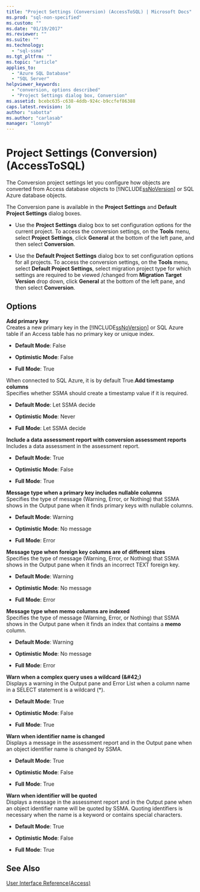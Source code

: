 ```yaml
---
title: "Project Settings (Conversion) (AccessToSQL) | Microsoft Docs"
ms.prod: "sql-non-specified"
ms.custom: ""
ms.date: "01/19/2017"
ms.reviewer: ""
ms.suite: ""
ms.technology: 
  - "sql-ssma"
ms.tgt_pltfrm: ""
ms.topic: "article"
applies_to: 
  - "Azure SQL Database"
  - "SQL Server"
helpviewer_keywords: 
  - "conversion, options described"
  - "Project Settings dialog box, Conversion"
ms.assetid: bcebc635-c638-4ddb-924c-b9ccfef86388
caps.latest.revision: 16
author: "sabotta"
ms.author: "carlasab"
manager: "lonnyb"
---
```

# Project Settings (Conversion) (AccessToSQL)
The Conversion project settings let you configure how objects are converted from Access database objects to [!INCLUDE[ssNoVersion](../../includes/ssnoversion_md.md)] or SQL Azure database objects.  
  
The Conversion pane is available in the **Project Settings** and **Default Project Settings** dialog boxes.  
  
-   Use the **Project Settings** dialog box to set configuration options for the current project. To access the conversion settings, on the **Tools** menu, select **Project Settings**, click **General** at the bottom of the left pane, and then select **Conversion**.  
  
-   Use the **Default Project Settings** dialog box to set configuration options for all projects. To access the conversion settings, on the **Tools** menu, select **Default Project Settings**, select migration project type for which settings are required to be viewed /changed from **Migration Target Version** drop down, click **General** at the bottom of the left pane, and then select **Conversion**.  
  
## Options  
**Add primary key**  
Creates a new primary key in the [!INCLUDE[ssNoVersion](../../includes/ssnoversion_md.md)] or SQL Azure table if an Access table has no primary key or unique index.  
  
-   **Default Mode**: False  
  
-   **Optimistic Mode**: False  
  
-   **Full Mode**: True  
  
When connected to SQL Azure, it is by default True.**Add timestamp columns**  
Specifies whether SSMA should create a timestamp value if it is required.  
  
-   **Default Mode**: Let SSMA decide  
  
-   **Optimistic Mode**: Never  
  
-   **Full Mode**: Let SSMA decide  
  
**Include a data assessment report with conversion assessment reports**  
Includes a data assessment in the assessment report.  
  
-   **Default Mode**: True  
  
-   **Optimistic Mode**: False  
  
-   **Full Mode**: True  
  
**Message type when a primary key includes nullable columns**  
Specifies the type of message (Warning, Error, or Nothing) that SSMA shows in the Output pane when it finds primary keys with nullable columns.  
  
-   **Default Mode**: Warning  
  
-   **Optimistic Mode**: No message  
  
-   **Full Mode**: Error  
  
**Message type when foreign key columns are of different sizes**  
Specifies the type of message (Warning, Error, or Nothing) that SSMA shows in the Output pane when it finds an incorrect TEXT foreign key.  
  
-   **Default Mode**: Warning  
  
-   **Optimistic Mode**: No message  
  
-   **Full Mode**: Error  
  
**Message type when memo columns are indexed**  
Specifies the type of message (Warning, Error, or Nothing) that SSMA shows in the Output pane when it finds an index that contains a **memo** column.  
  
-   **Default Mode**: Warning  
  
-   **Optimistic Mode**: No message  
  
-   **Full Mode**: Error  
  
**Warn when a complex query uses a wildcard (\&#42;)**  
Displays a warning in the Output pane and Error List when a column name in a SELECT statement is a wildcard (*).  
  
-   **Default Mode**: True  
  
-   **Optimistic Mode**: False  
  
-   **Full Mode**: True  
  
**Warn when identifier name is changed**  
Displays a message in the assessment report and in the Output pane when an object identifier name is changed by SSMA.  
  
-   **Default Mode**: True  
  
-   **Optimistic Mode**: False  
  
-   **Full Mode**: True  
  
**Warn when identifier will be quoted**  
Displays a message in the assessment report and in the Output pane when an object identifier name will be quoted by SSMA. Quoting identifiers is necessary when the name is a keyword or contains special characters.  
  
-   **Default Mode**: True  
  
-   **Optimistic Mode**: False  
  
-   **Full Mode**: True  
  
## See Also  
[User Interface Reference(Access)](http://msdn.microsoft.com/en-us/af24c303-4a41-449b-9c86-d6558a97e839)  
  
